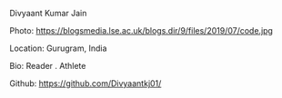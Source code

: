Divyaant Kumar Jain

Photo: https://blogsmedia.lse.ac.uk/blogs.dir/9/files/2019/07/code.jpg

Location: Gurugram, India

Bio: Reader . Athlete

Github: https://github.com/Divyaantkj01/
